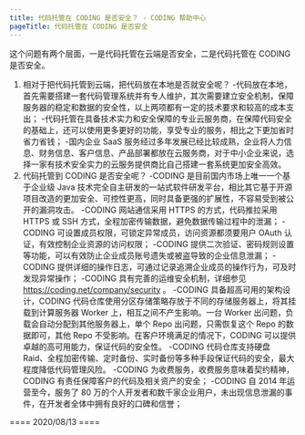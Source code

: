```yaml
---
title: 代码托管在 CODING 是否安全？ - CODING 帮助中心
pageTitle: 代码托管在 CODING 是否安全
---
```


这个问题有两个层面，一是代码托管在云端是否安全，二是代码托管在 CODING 是否安全。

1.  相对于把代码托管到云端，把代码放在本地是否就安全呢？
   -代码放在本地，首先需要搭建一套代码管理系统并有专人维护，其次需要建立安全机制，保障服务器的稳定和数据的安全性，以上两项都有一定的技术要求和较高的成本支出；
   -代码托管在具备技术实力和安全保障的专业云服务商，在保障代码安全的基础上，还可以使用更多更好的功能，享受专业的服务，相比之下更加省时省力省钱；
   -国内企业 SaaS 服务经过多年发展已经比较成熟，企业将人力信息、财务信息、客户信息、产品部署都放在云服务商，对于中小企业来说，选择一家有技术安全实力的云服务提供商比自己搭建一套系统更加安全高效。
2.  代码托管到 CODING 是否安全呢？
   -CODING 是目前国内市场上唯一一个基于企业级 Java 技术完全自主研发的一站式软件研发平台，相比其它基于开源项目改造的更加安全、可控性更高，同时具备更强的扩展性，不容易受到被公开的漏洞攻击。
   -CODING 网站通信采用 HTTPS 的方式，代码推拉采用 HTTPS 或 SSH 方式，全程加密传输数据，避免数据传输过程中的泄漏；
   -CODING 可设置成员权限，可锁定异常成员，访问资源都须要用户 OAuth 认证，有效控制企业资源的访问权限；
   -CODING 提供二次验证、密码规则设置等功能，可以有效防止企业成员账号遗失或被盗导致的企业信息泄漏；
   -CODING 提供详细的操作日志，可通过记录追溯企业成员的操作行为，可及时发现异常操作；
   -CODING 具有完善的运维安全机制，详细参见 <https://coding.net/company/security> 。
   -CODING 具备超高可用的架构设计，CODING 代码仓库使用分区存储策略存放于不同的存储服务器上，将其挂载到计算服务器 Worker 上，相互之间不产生影响。一台 Worker 出问题，负载会自动分配到其他服务器上，单个 Repo 出问题，只需恢复这个 Repo 的数据即可，其他 Repo 不受影响。在客户环境满足的情况下，CODING 可以提供卓越的高可用能力，保证代码的安全性。
   -CODING 代码仓库支持硬盘 Raid、全程加密传输、定时备份、实时备份等多种手段保证代码的安全，最大程度降低代码管理风险。
   -CODING 为收费服务，收费服务意味着契约精神，CODING 有责任保障客户的代码及相关资产的安全；
   -CODING 自 2014 年运营至今，服务了 80 万的个人开发者和数千家企业用户，未出现信息泄漏的事件，在开发者全体中拥有良好的口碑和信誉；

==== 2020/08/13 ====
